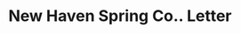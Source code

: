 ---
doi: 10.7916/D8PG33VN
date_other: '1870'
date_other_textual: 1870-1879
form: correspondence
genre:
- Letters (correspondence)
name:
- New Haven Spring Co.
object_in_context_url: https://biggert.cul.columbia.edu/items/view/ave_biggert_01827
subject_hierarchical_geographic:
- New Haven, Connecticut, United States
subject_name:
- New Haven Spring Co.
title: New Haven Spring Co.. Letter
sort_title: New Haven Spring Co.. Letter
call_number: ave_biggert_01827
coordinates:
- 41.309999999999995,-72.92361111111111
pid: ave_biggert_01827
identifiers: ave_biggert_01827
thumbnail: false
permalink: /biggert/ave_biggert_01827/
layout: iiif-image-page
---